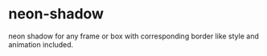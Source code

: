 # neon-shadow
neon shadow for any frame or box with corresponding border like style and animation included.
